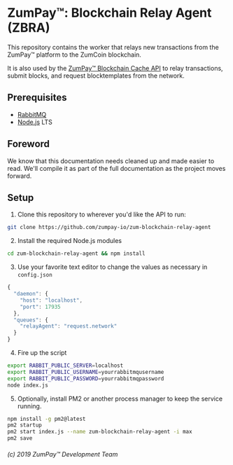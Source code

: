 # ZumPay™: Blockchain Relay Agent (ZBRA)

This repository contains the worker that relays new transactions from the ZumPay™ platform to the ZumCoin blockchain.

It is also used by the [ZumPay™ Blockchain Cache API](https://github.com/zumpay-io/zum-blockchain-cache-api) to relay transactions, submit blocks, and request blocktemplates from the network.

## Prerequisites

* [RabbitMQ](https://www.rabbitmq.com/)
* [Node.js](https://nodejs.org/) LTS

## Foreword

We know that this documentation needs cleaned up and made easier to read. We'll compile it as part of the full documentation as the project moves forward.

## Setup

1) Clone this repository to wherever you'd like the API to run:

```bash
git clone https://github.com/zumpay-io/zum-blockchain-relay-agent
```

2) Install the required Node.js modules

```bash
cd zum-blockchain-relay-agent && npm install
```

3) Use your favorite text editor to change the values as necessary in `config.json`

```javascript
{
  "daemon": {
    "host": "localhost",
    "port": 17935
  },
  "queues": {
    "relayAgent": "request.network"
  }
}
```

4) Fire up the script

```bash
export RABBIT_PUBLIC_SERVER=localhost
export RABBIT_PUBLIC_USERNAME=yourrabbitmqusername
export RABBIT_PUBLIC_PASSWORD=yourrabbitmqpassword
node index.js
```

5) Optionally, install PM2 or another process manager to keep the service running.

```bash
npm install -g pm2@latest
pm2 startup
pm2 start index.js --name zum-blockchain-relay-agent -i max
pm2 save
```

###### (c) 2019 ZumPay™ Development Team
